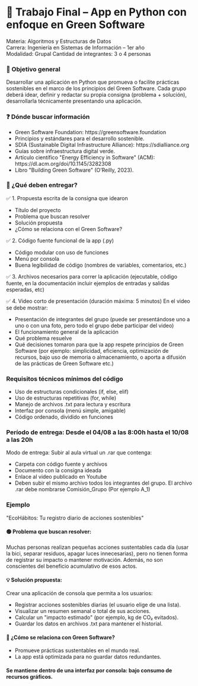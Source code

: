 <h1>🌱 Trabajo Final – App en Python con enfoque en Green Software</h1>

Materia: Algoritmos y Estructuras de Datos<br>
Carrera: Ingeniería en Sistemas de Información – 1er año<br>
Modalidad: Grupal Cantidad de integrantes: 3 o 4 personas<br>

<h3>🎯 Objetivo general</h3>

Desarrollar una aplicación en Python que promueva o facilite prácticas sostenibles en el marco de los principios del Green Software.
Cada grupo deberá idear, definir y redactar su propia consigna (problema + solución), desarrollarla técnicamente presentando una aplicación.

<h3>❓ Dónde buscar información</h3>
<ul>
  <li>Green Software Foundation: https://greensoftware.foundation</li>
  <li>Principios y estándares para el desarrollo sostenible.</li>
  <li>SDIA (Sustainable Digital Infrastructure Alliance): https://sdialliance.org</li>
  <li>Guías sobre infraestructura digital verde.</li>
  <li>Artículo científico "Energy Efficiency in Software" (ACM): https://dl.acm.org/doi/10.1145/3282308</li>
  <li>Libro "Building Green Software" (O’Reilly, 2023).</li>
</ul>

<h3>🧩 ¿Qué deben entregar?</h3>

✅ 1. Propuesta escrita de la consigna que idearon

<ul>
  <li>Título del proyecto</li>
  <li>Problema que buscan resolver</li>
  <li>Solución propuesta</li>
  <li>¿Cómo se relaciona con el Green Software?</li>
</ul>

✅ 2. Código fuente funcional de la app (.py)

<ul>
  <li>Código modular con uso de funciones</li>
  <li>Menú por consola</li>
  <li>Buena legibilidad de código (nombres de variables, comentarios, etc.)</li>
</ul>

✅ 3. Archivos necesarios para correr la aplicación (ejecutable, código fuente, en la documentación incluir ejemplos de entradas y salidas esperadas, etc)

✅ 4. Video corto de presentación (duración máxima: 5 minutos)
En el video se debe mostrar:

<ul>
  <li>Presentación de integrantes del grupo (puede ser presentándose uno a uno o con una foto, pero todo el grupo debe participar del video)</li>
  <li>El funcionamiento general de la aplicación</li>
  <li>Qué problema resuelve</li>
  <li>Qué decisiones tomaron para que la app respete principios de Green Software (por ejemplo: simplicidad, eficiencia, optimización de recursos, bajo uso de memoria o almacenamiento, o aporta a difusión de las prácticas de Green Software etc.)</li>
</ul>

<h3>Requisitos técnicos mínimos del código</h3>

<ul>
  <li>Uso de estructuras condicionales (if, else, elif)</li>
  <li>Uso de estructuras repetitivas (for, while)</li>
  <li>Manejo de archivos .txt para lectura y escritura</li>
  <li>Interfaz por consola (menú simple, amigable)</li>
  <li>Código ordenado, dividido en funciones</li>
</ul>

<h3>Período de entrega: Desde el 04/08 a las 8:00h hasta el 10/08 a las 20h</h3>

Modo de entrega: Subir al aula virtual un .rar que contenga:

<ul>
  <li>Carpeta con código fuente y archivos</li>
  <li>Documento con la consigna ideada</li>
  <li>Enlace al video publicado en Youtube</li>
  <li>Deben subir el mismo archivo todos los integrantes del grupo. El archivo .rar debe nombrarse Comisión_Grupo (Por ejemplo A_1)</li>
</ul>

<h3>Ejemplo</h3>

"EcoHábitos: Tu registro diario de acciones sostenibles"

<h4>🟢 Problema que buscan resolver:</h4>

Muchas personas realizan pequeñas acciones sustentables cada día (usar la bici, separar residuos, apagar luces innecesarias), pero no tienen forma de registrar su impacto o mantener motivación. Además, no son conscientes del beneficio acumulativo de esos actos.

<h4>💡 Solución propuesta:</h4>

Crear una aplicación de consola que permita a los usuarios:

<ul>
  <li>Registrar acciones sostenibles diarias (el usuario elige de una lista).</li>
  <li>Visualizar un resumen semanal o total de sus acciones.</li>
  <li>Calcular un "impacto estimado" (por ejemplo, kg de CO₂ evitados).</li>
  <li>Guardar los datos en archivos .txt para mantener el historial.</li>
</ul>

<h4>🍃 ¿Cómo se relaciona con Green Software?</h4>
<ul>
  <li>Promueve prácticas sustentables en el mundo real.</li>
  <li>La app está optimizada para no guardar datos redundantes.</li>
</ul>

<h4>Se mantiene dentro de una interfaz por consola: bajo consumo de recursos gráficos.</h4>
